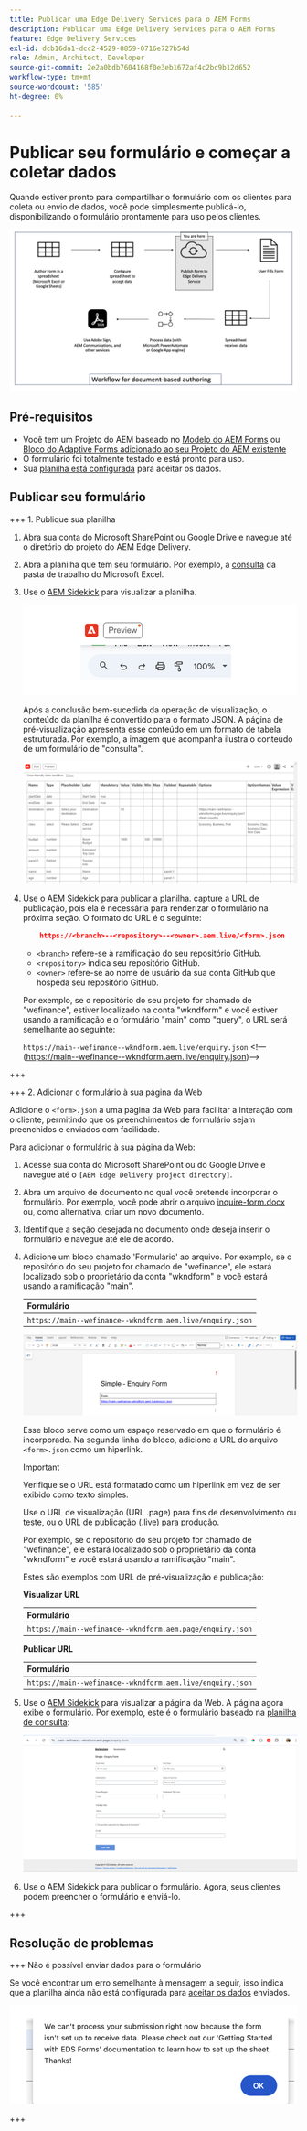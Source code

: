 ```yaml
---
title: Publicar uma Edge Delivery Services para o AEM Forms
description: Publicar uma Edge Delivery Services para o AEM Forms
feature: Edge Delivery Services
exl-id: dcb16da1-dcc2-4529-8859-0716e727b54d
role: Admin, Architect, Developer
source-git-commit: 2e2a0bdb7604168f0e3eb1672af4c2bc9b12d652
workflow-type: tm+mt
source-wordcount: '585'
ht-degree: 0%

---
```


# Publicar seu formulário e começar a coletar dados

Quando estiver pronto para compartilhar o formulário com os clientes para coleta ou envio de dados, você pode simplesmente publicá-lo, disponibilizando o formulário prontamente para uso pelos clientes.

![Ecossistema de criação baseado em documentos](/help/edge/assets/document-based-authoring-workflow-publish-form.png)

## Pré-requisitos

- Você tem um Projeto do AEM baseado no [Modelo do AEM Forms](/help/edge/docs/forms/tutorial.md#create-a-new-aem-project-pre-configured-with-adaptive-forms-block) ou [Bloco do Adaptive Forms adicionado ao seu Projeto do AEM existente](/help/edge/docs/forms/tutorial.md#add-adaptive-forms-block-to-your-existing-aem-project)
- O formulário foi totalmente testado e está pronto para uso.
- Sua [planilha está configurada](/help/edge/docs/forms/submit-forms.md) para aceitar os dados.


## Publicar seu formulário

+++ &#x200B;1. Publique sua planilha

1. Abra sua conta do Microsoft SharePoint ou Google Drive e navegue até o diretório do projeto do AEM Edge Delivery.

1. Abra a planilha que tem seu formulário. Por exemplo, a [consulta](/help/edge/assets/enquiry.xlsx) da pasta de trabalho do Microsoft Excel.

1. Use o [AEM Sidekick](https://www.aem.live/developer/tutorial#preview-and-publish-your-content) para visualizar a planilha.

   ![Usar AEM Sidekick para visualizar a planilha](/help/edge/assets/preview-form.png)

   Após a conclusão bem-sucedida da operação de visualização, o conteúdo da planilha é convertido para o formato JSON. A página de pré-visualização apresenta esse conteúdo em um formato de tabela estruturada. Por exemplo, a imagem que acompanha ilustra o conteúdo de um formulário de &quot;consulta&quot;.

   ![Formato JSON de Visualização do Forms](/help/edge/assets/forms-preview-json-format.png)

1. Use o AEM Sidekick para publicar a planilha. capture a URL de publicação, pois ela é necessária para renderizar o formulário na próxima seção. O formato do URL é o seguinte:


   ```JSON
       https://<branch>--<repository>--<owner>.aem.live/<form>.json
   ```

   - `<branch>` refere-se à ramificação do seu repositório GitHub.
   - `<repository>` indica seu repositório GitHub.
   - `<owner>` refere-se ao nome de usuário da sua conta GitHub que hospeda seu repositório GitHub.

   Por exemplo, se o repositório do seu projeto for chamado de &quot;wefinance&quot;, estiver localizado na conta &quot;wkndform&quot; e você estiver usando a ramificação e o formulário &quot;main&quot; como &quot;query&quot;, o URL será semelhante ao seguinte:

   `https://main--wefinance--wkndform.aem.live/enquiry.json`
&lt;!—(https://main--wefinance--wkndform.aem.live/enquiry.json)-->

+++

+++ &#x200B;2. Adicionar o formulário à sua página da Web

Adicione o `<form>.json` a uma página da Web para facilitar a interação com o cliente, permitindo que os preenchimentos de formulário sejam preenchidos e enviados com facilidade.


Para adicionar o formulário à sua página da Web:

1. Acesse sua conta do Microsoft SharePoint ou do Google Drive e navegue até o `[AEM Edge Delivery project directory]`.

1. Abra um arquivo de documento no qual você pretende incorporar o formulário. Por exemplo, você pode abrir o arquivo [inquire-form.docx](/help/edge/assets/enquiry-form.docx) ou, como alternativa, criar um novo documento.

1. Identifique a seção desejada no documento onde deseja inserir o formulário e navegue até ele de acordo.

1. Adicione um bloco chamado &#39;Formulário&#39; ao arquivo. Por exemplo, se o repositório do seu projeto for chamado de &quot;wefinance&quot;, ele estará localizado sob o proprietário da conta &quot;wkndform&quot; e você estará usando a ramificação &quot;main&quot;.

   | Formulário |
   |---|
   | `https://main--wefinance--wkndform.aem.live/enquiry.json` |

   ![Adicionar um bloco chamado &#39;Formulário&#39; ao arquivo](/help/edge/assets/enquiry-doc-to-embed-form.png)

   Esse bloco serve como um espaço reservado em que o formulário é incorporado. Na segunda linha do bloco, adicione a URL do arquivo `<form>.json` como um hiperlink.

   >[!IMPORTANT]
   >
   >
   > Verifique se o URL está formatado como um hiperlink em vez de ser exibido como texto simples.

   Use o URL de visualização (URL .page) para fins de desenvolvimento ou teste, ou o URL de publicação (.live) para produção.

   Por exemplo, se o repositório do seu projeto for chamado de &quot;wefinance&quot;, ele estará localizado sob o proprietário da conta &quot;wkndform&quot; e você estará usando a ramificação &quot;main&quot;.

   Estes são exemplos com URL de pré-visualização e publicação:

   **Visualizar URL**

   | Formulário |
   |---|
   | `https://main--wefinance--wkndform.aem.page/enquiry.json` |


   **Publicar URL**

   | Formulário |
   |---|
   | `https://main--wefinance--wkndform.aem.live/enquiry.json` |

1. Use o [AEM Sidekick](https://www.aem.live/developer/tutorial#preview-and-publish-your-content) para visualizar a página da Web. A página agora exibe o formulário. Por exemplo, este é o formulário baseado na [planilha de consulta](/help/edge/assets/enquiry-form.docx):


   ![Um exemplo de formulário EDS](/help/edge/assets/updated-form.png)

1. Use o AEM Sidekick para publicar o formulário. Agora, seus clientes podem preencher o formulário e enviá-lo.

+++

## Resolução de problemas

+++ Não é possível enviar dados para o formulário

Se você encontrar um erro semelhante à mensagem a seguir, isso indica que a planilha ainda não está configurada para [aceitar os dados](/help/edge/docs/forms/submit-forms.md) enviados.

![erro no envio do formulário](/help/edge/assets/form-error.png)

+++



